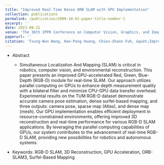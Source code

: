 ```yaml
---
title: "Improved Real-Time Dense ORB SLAM with GPU Implementation"
collection: publications
permalink: /publication/2009-10-01-paper-title-number-1
excerpt: ''
date: 2023-08-21
venue: 'The 36th IPPR Conference on Computer Vision, Graphics, and Image Processing'
paperurl: ''
citation: 'Tsung-Wun Wang, Han-Pang Huang, Chiou-Shann Fuh, &quot;Improved Real-Time Dense ORB SLAM with GPU Implementation,&quot; in <i>Proceedings of the 36th IPPR Conference on Computer Vision, Graphics, and Image Processing</i>, Kinmen, Taiwan, Aug. 2023.'
---
```

* Abstract

	* Simultaneous Localization And Mapping (SLAM) is critical in robotics, computer vision, and environmental reconstruction. This paper presents an improved GPU-accelerated Red, Green, Blue-Depth (RGB-D) module for real-time SLAM. Our approach utilizes parallel computing on GPUs to enhance depth measurement quality with a bilateral filter and minimize CPU-GPU data transfer overhead. Experimental results on the TUM RGB-D dataset demonstrate accurate camera pose estimation, dense surfel-based mapping, and three outputs: camera pose, sparse map (Atlas), and dense map (mesh). Our GPU implementation enables efficient deployment in resource-constrained environments, offering improved 3D reconstruction and real-time performance for various RGB-D SLAM applications. By leveraging the parallel computing capabilities of GPUs, our system contributes to the advancement of real-time RGB-D SLAM, providing new possibilities for robotics and autonomous systems.

* Keywords: RGB-D SLAM, 3D Reconstruction, GPU Acceleration, ORB-SLAM3, Surfel-Based Mapping

<!-- [Download paper here](http://academicpages.github.io/files/paper1.pdf) -->